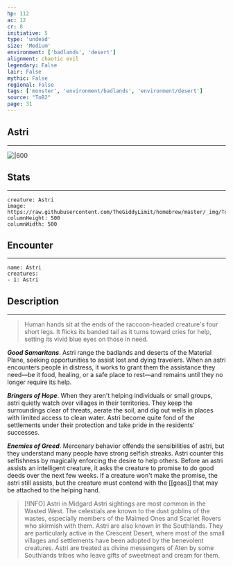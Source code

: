 ```yaml
---
hp: 112
ac: 12
cr: 8
initiative: 5
type: 'undead'    
size: 'Medium'
environment: ['badlands', 'desert']
alignment: chaotic evil
legendary: False
lair: False
mythic: False
regional: False
tags: ['monster', 'environment/badlands', 'environment/desert']
source: "ToB2"
page: 31
---
```


## Astri
---

![|600](https://raw.githubusercontent.com/TheGiddyLimit/homebrew/master/_img/ToB2/creature/Astri.webp)

## Stats
---

```statblock
creature: Astri
image: https://raw.githubusercontent.com/TheGiddyLimit/homebrew/master/_img/ToB2/creature/token/Astri%20%28Token%29.png
columnHeight: 500
columnWidth: 500
```

## Encounter
---

```encounter-table
name: Astri
creatures:
- 1: Astri
```

## Description
---
>Human hands sit at the ends of the raccoon-headed creature's four short legs. It flicks its banded tail as it turns toward cries for help, setting its vivid blue eyes on those in need.

**_Good Samaritans_**. Astri range the badlands and deserts of the Material Plane, seeking opportunities to assist lost and dying travelers. When an astri encounters people in distress, it works to grant them the assistance they need—be it food, healing, or a safe place to rest—and remains until they no longer require its help.

**_Bringers of Hope_**. When they aren't helping individuals or small groups, astri quietly watch over villages in their territories. They keep the surroundings clear of threats, aerate the soil, and dig out wells in places with limited access to clean water. Astri become quite fond of the settlements under their protection and take pride in the residents' successes.

**_Enemies of Greed_**. Mercenary behavior offends the sensibilities of astri, but they understand many people have strong selfish streaks. Astri counter this selfishness by magically enforcing the desire to help others. Before an astri assists an intelligent creature, it asks the creature to promise to do good deeds over the next few weeks. If a creature won't make the promise, the astri still assists, but the creature must contend with the [[geas]] that may be attached to the helping hand.


> [!INFO] Astri in Midgard
>Astri sightings are most common in the Wasted West. The celestials are known to the dust goblins of the wastes, especially members of the Maimed Ones and Scarlet Rovers who skirmish with them.
>Astri are also known in the Southlands. They are particularly active in the Crescent Desert, where most of the small villages and settlements have been adopted by the benevolent creatures. Astri are treated as divine messengers of Aten by some Southlands tribes who leave gifts of sweetmeat and cream for them.




